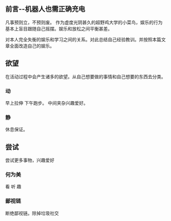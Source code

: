## 前言--机器人也需正确充电

凡事预则立，不预则废。
作为虚度光阴甚久的超野鸡大学的小菜鸟，娱乐的行为基本上盲目跟随自己摇摆。娱乐和放松之间平衡甚差。

对本人完全失衡的娱乐和学习之间的关系。对此总结自己经验教训。并按照本篇文章全面改造自己的娱乐。

##  欲望
在活动过程中会产生诸多的欲望。从自己想要做的事情和自己想要的东西去分类。

### 动
早上拉伸
下午跑步。
中间夹杂兴趣爱好。
### 静
休息保证。

##  尝试
尝试更多事物，兴趣爱好
### 何为美
看
听
趣
### 鄙视链
断绝鄙视链。除掉垃圾社交